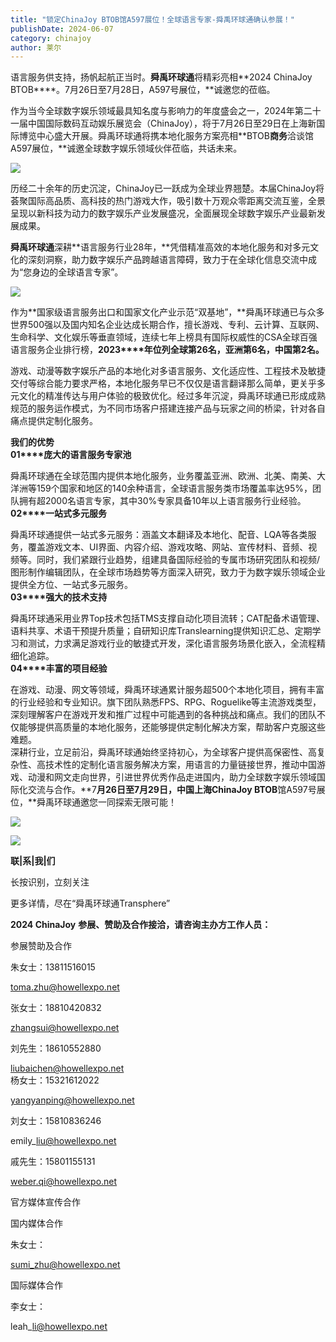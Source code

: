 ```yaml
---
title: "锁定ChinaJoy BTOB馆A597展位！全球语言专家-舜禹环球通确认参展！"
publishDate: 2024-06-07
category: chinajoy
author: 莱尔
---
```


语言服务供支持，扬帆起航正当时。**舜禹环球通**将精彩亮相**2024 ChinaJoy BTOB****。7月26日至7月28日，A597号展位，**诚邀您的莅临。

作为当今全球数字娱乐领域最具知名度与影响力的年度盛会之一，2024年第二十一届中国国际数码互动娱乐展览会（ChinaJoy），将于7月26日至29日在上海新国际博览中心盛大开展。舜禹环球通将携本地化服务方案亮相**BTOB****商务****洽谈馆A597展位，**诚邀全球数字娱乐领域伙伴莅临，共话未来。

![](https://ec-net-1251389766.cos.ap-shanghai.myqcloud.com/wp-content/uploads/2024/06/20240607140056951-1024x576.png)

历经二十余年的历史沉淀，ChinaJoy已一跃成为全球业界翘楚。本届ChinaJoy将荟聚国际高品质、高科技的热门游戏大作，吸引数十万观众零距离交流互鉴，全景呈现以新科技为动力的数字娱乐产业发展盛况，全面展现全球数字娱乐产业最新发展成果。

**舜禹环球通**深耕**语言服务行业28年，**凭借精准高效的本地化服务和对多元文化的深刻洞察，助力数字娱乐产品跨越语言障碍，致力于在全球化信息交流中成为“您身边的全球语言专家”。

![](https://ec-net-1251389766.cos.ap-shanghai.myqcloud.com/wp-content/uploads/2024/06/20240607140100487-1024x929.png)

作为**国家级语言服务出口和国家文化产业示范“双基地”，**舜禹环球通已与众多世界500强以及国内知名企业达成长期合作，擅长游戏、专利、云计算、互联网、生命科学、文化娱乐等垂直领域，连续七年上榜具有国际权威性的CSA全球百强语言服务企业排行榜，**2023****年位列全球第26名，亚洲第6名，中国第2名。**

游戏、动漫等数字娱乐产品的本地化对多语言服务、文化适应性、工程技术及敏捷交付等综合能力要求严格，本地化服务早已不仅仅是语言翻译那么简单，更关乎多元文化的精准传达与用户体验的极致优化。经过多年沉淀，舜禹环球通已形成成熟规范的服务运作模式，为不同市场客户搭建连接产品与玩家之间的桥梁，针对各自痛点提供定制化服务。

  
**我们的优势**  
**01****庞大的语言服务专家池**

舜禹环球通在全球范围内提供本地化服务，业务覆盖亚洲、欧洲、北美、南美、大洋洲等159个国家和地区的140余种语言，全球语言服务类市场覆盖率达95%，团队拥有超2000名语言专家，其中30%专家具备10年以上语言服务行业经验。  
**02****一站式多元服务**

舜禹环球通提供一站式多元服务：涵盖文本翻译及本地化、配音、LQA等各类服务，覆盖游戏文本、UI界面、内容介绍、游戏攻略、网站、宣传材料、音频、视频等。同时，我们紧跟行业趋势，组建具备国际经验的专属市场研究团队和视频/图形制作编辑团队，在全球市场趋势等方面深入研究，致力于为数字娱乐领域企业提供全方位、一站式多元服务。  
**03****强大的技术支持**

舜禹环球通采用业界Top技术包括TMS支撑自动化项目流转；CAT配备术语管理、语料共享、术语干预提升质量；自研知识库Translearning提供知识汇总、定期学习和测试，力求满足游戏行业的敏捷式开发，深化语言服务场景化嵌入，全流程精细化追踪。  
**04****丰富的项目经验**

在游戏、动漫、网文等领域，舜禹环球通累计服务超500个本地化项目，拥有丰富的行业经验和专业知识。旗下团队熟悉FPS、RPG、Roguelike等主流游戏类型，深刻理解客户在游戏开发和推广过程中可能遇到的各种挑战和痛点。我们的团队不仅能够提供高质量的本地化服务，还能够提供定制化解决方案，帮助客户克服这些难题。  
深耕行业，立足前沿，舜禹环球通始终坚持初心，为全球客户提供高保密性、高复杂性、高技术性的定制化语言服务解决方案，用语言的力量链接世界，推动中国游戏、动漫和网文走向世界，引进世界优秀作品走进国内，助力全球数字娱乐领域国际化交流与合作。**7****月26日至7月29日，**中国上海**ChinaJoy BTOB****馆A597号展位，**舜禹环球通邀您一同探索无限可能！

![](https://ec-net-1251389766.cos.ap-shanghai.myqcloud.com/wp-content/uploads/2024/06/20240607140107797.png)

![](https://ec-net-1251389766.cos.ap-shanghai.myqcloud.com/wp-content/uploads/2024/06/20240607140132870.png)

**联|系|我|们**

长按识别，立刻关注

更多详情，尽在“舜禹环球通Transphere”

**2024 ChinaJoy** **参展、赞助及合作接洽，请咨询主办方工作人员：**

  
参展赞助及合作

朱女士：13811516015

toma.zhu@howellexpo.net

张女士：18810420832

zhangsui@howellexpo.net

刘先生：18610552880

liubaichen@howellexpo.net  
杨女士：15321612022

yangyanping@howellexpo.net

刘女士：15810836246

emily\_liu@howellexpo.net

戚先生：15801155131

[weber.qi@howellexpo.net](mailto:weber.qi@howellexpo.net)

  
官方媒体宣传合作

国内媒体合作

朱女士：

[sumi\_zhu@howellexpo.net](mailto:sumi_zhu@howellexpo.net)

国际媒体合作

李女士：

leah\_li@howellexpo.net
